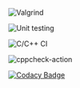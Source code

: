 

![Valgrind](https://github.com/Dimanth/stepin-104929/workflows/Valgrind/badge.svg)

![Unit testing](https://github.com/Dimanth/stepin-104929/workflows/Unit%20testing/badge.svg)

![C/C++ CI](https://github.com/Dimanth/stepin-104929/workflows/C/C++%20CI/badge.svg)

![cppcheck-action](https://github.com/Dimanth/stepin-104929/workflows/cppcheck-action/badge.svg)

[![Codacy Badge](https://app.codacy.com/project/badge/Grade/a485ae3625ff45c3a5ebf80c9df99a0a)](https://www.codacy.com/gh/Dimanth/stepin-104929/dashboard?utm_source=github.com&amp;utm_medium=referral&amp;utm_content=Dimanth/stepin-104929&amp;utm_campaign=Badge_Grade)
